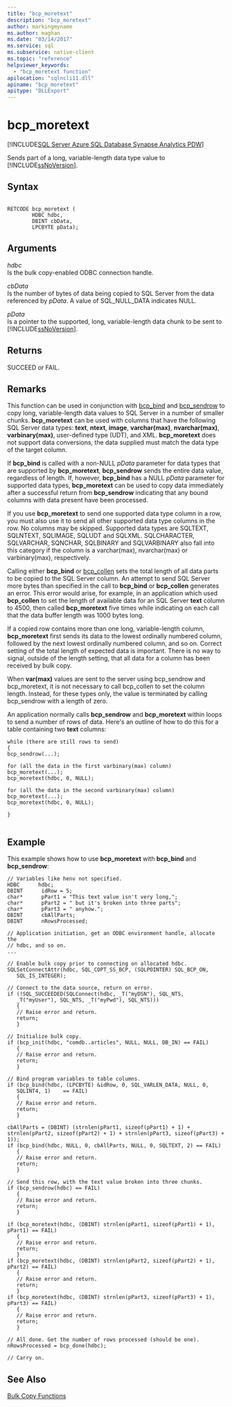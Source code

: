 ```yaml
---
title: "bcp_moretext"
description: "bcp_moretext"
author: markingmyname
ms.author: maghan
ms.date: "03/14/2017"
ms.service: sql
ms.subservice: native-client
ms.topic: "reference"
helpviewer_keywords:
  - "bcp_moretext function"
apilocation: "sqlncli11.dll"
apiname: "bcp_moretext"
apitype: "DLLExport"
---
```

# bcp_moretext
[!INCLUDE[SQL Server Azure SQL Database Synapse Analytics PDW](../../includes/applies-to-version/sql-asdb-asdbmi-asa-pdw.md)]

  Sends part of a long, variable-length data type value to [!INCLUDE[ssNoVersion](../../includes/ssnoversion-md.md)].  
  
## Syntax  
  
```  
  
RETCODE bcp_moretext (  
        HDBC hdbc,  
        DBINT cbData,  
        LPCBYTE pData);  
```  
  
## Arguments  
 *hdbc*  
 Is the bulk copy-enabled ODBC connection handle.  
  
 *cbData*  
 Is the number of bytes of data being copied to SQL Server from the data referenced by *pData*. A value of SQL_NULL_DATA indicates NULL.  
  
 *pData*  
 Is a pointer to the supported, long, variable-length data chunk to be sent to [!INCLUDE[ssNoVersion](../../includes/ssnoversion-md.md)].  
  
## Returns  
 SUCCEED or FAIL.  
  
## Remarks  
 This function can be used in conjunction with [bcp_bind](../../relational-databases/native-client-odbc-extensions-bulk-copy-functions/bcp-bind.md) and [bcp_sendrow](../../relational-databases/native-client-odbc-extensions-bulk-copy-functions/bcp-sendrow.md) to copy long, variable-length data values to SQL Server in a number of smaller chunks. **bcp_moretext** can be used with columns that have the following SQL Server data types: **text**, **ntext**, **image**, **varchar(max)**, **nvarchar(max)**, **varbinary(max)**, user-defined type (UDT), and XML. **bcp_moretext** does not support data conversions, the data supplied must match the data type of the target column.  
  
 If **bcp_bind** is called with a non-NULL *pData* parameter for data types that are supported by **bcp_moretext**, **bcp_sendrow** sends the entire data value, regardless of length. If, however, **bcp_bind** has a NULL *pData* parameter for supported data types, **bcp_moretext** can be used to copy data immediately after a successful return from **bcp_sendrow** indicating that any bound columns with data present have been processed.  
  
 If you use **bcp_moretext** to send one supported data type column in a row, you must also use it to send all other supported data type columns in the row. No columns may be skipped. Supported data types are SQLTEXT, SQLNTEXT, SQLIMAGE, SQLUDT and SQLXML. SQLCHARACTER, SQLVARCHAR, SQNCHAR, SQLBINARY and SQLVARBINARY also fall into this category if the column is a varchar(max), nvarchar(max) or varbinary(max), respectively.  
  
 Calling either **bcp_bind** or [bcp_collen](../../relational-databases/native-client-odbc-extensions-bulk-copy-functions/bcp-collen.md) sets the total length of all data parts to be copied to the SQL Server column. An attempt to send SQL Server more bytes than specified in the call to **bcp_bind** or **bcp_collen** generates an error. This error would arise, for example, in an application which used **bcp_collen** to set the length of available data for an SQL Server **text** column to 4500, then called **bcp_moretext** five times while indicating on each call that the data buffer length was 1000 bytes long.  
  
 If a copied row contains more than one long, variable-length column, **bcp_moretext** first sends its data to the lowest ordinally numbered column, followed by the next lowest ordinally numbered column, and so on. Correct setting of the total length of expected data is important. There is no way to signal, outside of the length setting, that all data for a column has been received by bulk copy.  
  
 When **var(max)** values are sent to the server using bcp_sendrow and bcp_moretext, it is not necessary to call bcp_collen to set the column length. Instead, for these types only, the value is terminated by calling bcp_sendrow with a length of zero.  
  
 An application normally calls **bcp_sendrow** and **bcp_moretext** within loops to send a number of rows of data. Here's an outline of how to do this for a table containing two **text** columns:  
  
```  
while (there are still rows to send)  
{  
bcp_sendrow(...);  
  
for (all the data in the first varbinary(max) column)  
bcp_moretext(...);  
bcp_moretext(hdbc, 0, NULL);  
  
for (all the data in the second varbinary(max) column)  
bcp_moretext(...);  
bcp_moretext(hdbc, 0, NULL);  
  
}  
  
```  
  
## Example  
 This example shows how to use **bcp_moretext** with **bcp_bind** and **bcp_sendrow**:  
  
```  
// Variables like henv not specified.  
HDBC      hdbc;  
DBINT      idRow = 5;  
char*      pPart1 = "This text value isn't very long,";  
char*      pPart2 = " but it's broken into three parts";  
char*      pPart3 = " anyhow.";  
DBINT      cbAllParts;  
DBINT      nRowsProcessed;  
  
// Application initiation, get an ODBC environment handle, allocate the  
// hdbc, and so on.  
...   
  
// Enable bulk copy prior to connecting on allocated hdbc.  
SQLSetConnectAttr(hdbc, SQL_COPT_SS_BCP, (SQLPOINTER) SQL_BCP_ON,  
   SQL_IS_INTEGER);  
  
// Connect to the data source, return on error.  
if (!SQL_SUCCEEDED(SQLConnect(hdbc, _T("myDSN"), SQL_NTS,  
   _T("myUser"), SQL_NTS, _T("myPwd"), SQL_NTS)))  
   {  
   // Raise error and return.  
   return;  
   }  
  
// Initialize bulk copy.   
if (bcp_init(hdbc, "comdb..articles", NULL, NULL, DB_IN) == FAIL)  
   {  
   // Raise error and return.  
   return;  
   }  
  
// Bind program variables to table columns.   
if (bcp_bind(hdbc, (LPCBYTE) &idRow, 0, SQL_VARLEN_DATA, NULL, 0,  
   SQLINT4, 1)    == FAIL)  
   {  
   // Raise error and return.  
   return;  
   }  
  
cbAllParts = (DBINT) (strnlen(pPart1, sizeof(pPart1) + 1) + strnlen(pPart2, sizeof(pPart2) + 1) + strnlen(pPart3, sizeof(pPart3) + 1));  
if (bcp_bind(hdbc, NULL, 0, cbAllParts, NULL, 0, SQLTEXT, 2) == FAIL)  
   {  
   // Raise error and return.  
   return;  
   }  
  
// Send this row, with the text value broken into three chunks.   
if (bcp_sendrow(hdbc) == FAIL)  
   {  
   // Raise error and return.  
   return;  
   }  
  
if (bcp_moretext(hdbc, (DBINT) strnlen(pPart1, sizeof(pPart1) + 1), pPart1) == FAIL)  
   {  
   // Raise error and return.  
   return;  
   }  
if (bcp_moretext(hdbc, (DBINT) strnlen(pPart2, sizeof(pPart2) + 1), pPart2) == FAIL)  
   {  
   // Raise error and return.  
   return;  
   }  
if (bcp_moretext(hdbc, (DBINT) strnlen(pPart3, sizeof(pPart3) + 1), pPart3) == FAIL)  
   {  
   // Raise error and return.  
   return;  
   }  
  
// All done. Get the number of rows processed (should be one).  
nRowsProcessed = bcp_done(hdbc);  
  
// Carry on.  
```  
  
## See Also  
 [Bulk Copy Functions](../../relational-databases/native-client-odbc-extensions-bulk-copy-functions/sql-server-driver-extensions-bulk-copy-functions.md)  
  
  
